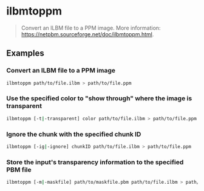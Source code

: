 # ilbmtoppm

> Convert an ILBM file to a PPM image. More information: <https://netpbm.sourceforge.net/doc/ilbmtoppm.html>.

## Examples

### Convert an ILBM file to a PPM image

```bash
ilbmtoppm path/to/file.ilbm > path/to/file.ppm
```

### Use the specified color to "show through" where the image is transparent

```bash
ilbmtoppm [-t|-transparent] color path/to/file.ilbm > path/to/file.ppm
```

### Ignore the chunk with the specified chunk ID

```bash
ilbmtoppm [-ig|-ignore] chunkID path/to/file.ilbm > path/to/file.ppm
```

### Store the input's transparency information to the specified PBM file

```bash
ilbmtoppm [-m|-maskfile] path/to/maskfile.pbm path/to/file.ilbm > path/to/file.ppm
```

